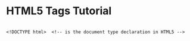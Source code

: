 # HTML5 Tags Tutorial

```HTML5

<!DOCTYPE html>  <!-- is the document type declaration in HTML5 -->

```

